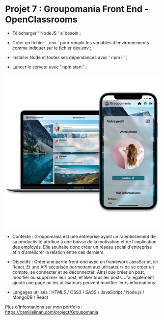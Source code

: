 # Projet 7 : Groupomania Front End - OpenClassrooms

+ Télécharger ' NodeJS ' si besoin ;

+ Créer un fichier ' .env ' pour remplir les variables d'environnements comme indiquer sur le fichier dev.env ;

+ Installer Node et toutes ses dépendances avec ' npm i ' ;

+ Lancer le serveur avec ' npm start ' ;

![Alt text](/groupomaniaCover.webp?raw=true "Cover Groupomania OpenClassrooms")

+ Contexte :
Groupomania est une entreprise ayant un ralentissement de sa productivité attribué à une baisse de la motivation et de l'implication des employés. Elle souhaite donc créer un réseau social d'entreprise afin d'améliorer la relation entre ces derniers.

+ Objectifs :
Créer une partie front-end avec un framework JavaScript, ici React. Et une API sécurisée permettant aux utilisateurs de se créer un compte, se connecter et se déconnecter. Ainsi que créer un post, modifier ou supprimer leur post, et liker tous les posts. J'ai également ajouté une page où les utilisateurs peuvent modifier leurs informations.

+ Langages utilisés :
HTML5 / CSS3 / SASS / JavaScript / Node.js / MongoDB / React

Plus d'informations sur mon portfolio : https://camillelinan.com/project/Groupomania
